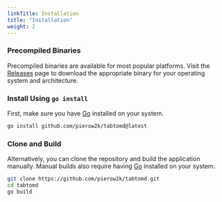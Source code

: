 ```yaml
---
linkTitle: Installation
title: "Installation"
weight: 2
---
```

### Precompiled Binaries

Precompiled binaries are available for most popular platforms. Visit the
[Releases](https://github.com/pierow2k/tabtomd/releases) page to download the
appropriate binary for your operating system and architecture.

### Install Using `go install`

First, make sure you have [Go](https://golang.org/dl/) installed on your
system.

```bash
go install github.com/pierow2k/tabtomd@latest
```

### Clone and Build

Alternatively, you can clone the repository and build the application manually. Manual
builds also require having [Go](https://golang.org/dl/) installed on your system.

```bash
git clone https://github.com/pierow2k/tabtomd.git
cd tabtomd
go build
```
